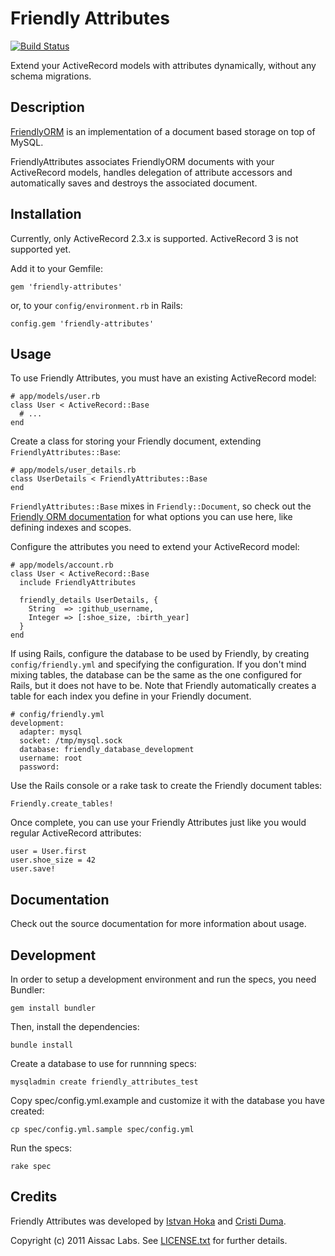 # Friendly Attributes

[![Build Status](https://travis-ci.org/ihoka/friendly-attributes.png)](https://travis-ci.org/ihoka/friendly-attributes)


Extend your ActiveRecord models with attributes dynamically, without any schema migrations.

## Description

[FriendlyORM][friendly] is an implementation of a document based storage on top of MySQL.

FriendlyAttributes associates FriendlyORM documents with your ActiveRecord models, handles delegation of attribute accessors and automatically saves and destroys the associated document.

## Installation

Currently, only ActiveRecord 2.3.x is supported. ActiveRecord 3 is not supported yet.

Add it to your Gemfile:
    
    gem 'friendly-attributes'
    
or, to your `config/environment.rb` in Rails:
  
    config.gem 'friendly-attributes'

## Usage

To use Friendly Attributes, you must have an existing ActiveRecord model:
    
    # app/models/user.rb
    class User < ActiveRecord::Base
      # ...
    end

Create a class for storing your Friendly document, extending `FriendlyAttributes::Base`:
    
    # app/models/user_details.rb
    class UserDetails < FriendlyAttributes::Base
    end

`FriendlyAttributes::Base` mixes in `Friendly::Document`, so check out the [Friendly ORM documentation][friendly] for what options you can use here, like defining indexes and scopes.

Configure the attributes you need to extend your ActiveRecord model:
    
    # app/models/account.rb
    class User < ActiveRecord::Base
      include FriendlyAttributes
    
      friendly_details UserDetails, {
        String  => :github_username,
        Integer => [:shoe_size, :birth_year]
      }
    end

If using Rails, configure the database to be used by Friendly, by creating `config/friendly.yml` and specifying the configuration. If you don't mind mixing tables, the database can be the same as the one configured for Rails, but it does not have to be. Note that Friendly automatically creates a table for each index you define in your Friendly document.
    
    # config/friendly.yml
    development:
      adapter: mysql
      socket: /tmp/mysql.sock
      database: friendly_database_development
      username: root
      password:
    
Use the Rails console or a rake task to create the Friendly document tables:
    
    Friendly.create_tables!

Once complete, you can use your Friendly Attributes just like you would regular ActiveRecord attributes:
    
    user = User.first
    user.shoe_size = 42
    user.save!

## Documentation

Check out the source documentation for more information about usage.

## Development
 
In order to setup a development environment and run the specs, you need Bundler:

    gem install bundler

Then, install the dependencies:
    
    bundle install

Create a database to use for runnning specs:
    
    mysqladmin create friendly_attributes_test

Copy spec/config.yml.example and customize it with the database you have created:
    
    cp spec/config.yml.sample spec/config.yml

Run the specs:
    
    rake spec

## Credits

Friendly Attributes was developed by [Istvan Hoka][ihoka] and [Cristi Duma][cduma].

Copyright (c) 2011 Aissac Labs. See [LICENSE.txt][license] for further details.

[github]: http://github.com/ihoka/friendly-attributes
[friendly]: http://github.com/jamesgolick/friendly
[ihoka]: http://istvanhoka.com
[cduma]: http://twitter.com/cristiduma
[blinksale]: http://www.blinksale.com
[license]: LICENSE.txt
